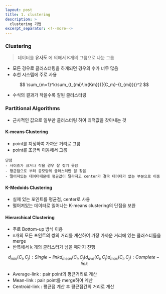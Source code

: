 ```yaml
---
layout: post
title: 1. clustering
description: >
  clustering 기법
excerpt_separator: <!--more-->
---
```




### Clustering
> 데이터를 **유사도** 에 의해서 K개의 그룹으로 나눈 그룹

* 모든 경우로 클러스터링을 하게되면 경우의 수가 너무 많음
* 추천 시스템에 주로 사용

$$
\sum_{m=1}^k\sum_{t_{mi}\in{Km}}{({C_m}-{t_{mi}})}^2
$$

* 수식의 결과가 작을수록 잘된 클러스터링

### Partitional Algorithms

* 근사적인 값으로 일부만 클러스터링 하여 최적값을 찾아내는 것

#### K-means Clustering

* point를 지정하여 가까운 거리로 그룹
* point를 조금씩 이동해서 그룹

~~~
단점
- 사이즈가 크거나 작을 경우 잘 찾기 못함
- 평균점으로 부터 공모양의 클러스터만 잘 찾음
- 떨어져있는 데이터때문에 평균값이 달라지고 center가 결국 데이터가 없는 부분으로 이동
~~~

#### K-Medoids Clustering

- 실제 있는 포인트를 평균점, center로 사용
- 떨어져있는 데이터로 일어나는 K-means clustering의 단점을 보완

#### Hierarchical Clustering

- 주로 Bottom-up 방식 이용
- n개의 모든 포인트의 쌍의 거리를 계산하여 가장 가까운 거리에 있는 클러스터들을 merge
- 반복해서 k 개의 클러스터가 남을 때까지 진행

$$
d_{min}(C_i, C_j) : Single-link   
d_{mean}(C_i, C_j)   
d_{ave}(C_i, C_j)   
d_{max}(C_i, C_j) : Complete-link   
$$

- Average-link : pair point의 평균거리로 계산
- Mean-link : pair point를 merge하여 계산
- Centroid-link : 평균점 계산 후 평균점간의 거리로 계산
